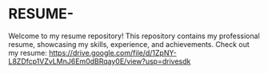 # RESUME-
Welcome to my resume repository! This repository contains my professional resume, showcasing my skills, experience, and achievements.
Check out my resume: https://drive.google.com/file/d/1ZpNY-L8ZDfcp1VZvLMnJ6Em0dBRqay0E/view?usp=drivesdk
